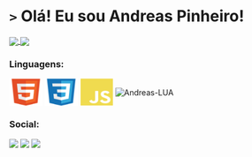# ` > ` Olá! Eu sou Andreas Pinheiro!
<a href="https://github-readme-stats.vercel.app/api?username=Andreas-Pinheiro">
  <img height=170 align="center" src="https://github-readme-stats.vercel.app/api?username=Andreas-Pinheiro&rank_icon=github&theme=dracula" />
</a>
<a href="https://github.com/Andreas-Pinheiro/convoychat">
  <img height=170 align="center" src="https://github-readme-stats.vercel.app/api/top-langs?username=Andreas-Pinheiro&layout=compact&langs_count=8&card_width=100&theme=dracula" />
</a>

  ### Linguagens:
  
<div>
  <img align="center" alt="Andreas-HTML" height="50" width="60" src="https://raw.githubusercontent.com/devicons/devicon/master/icons/html5/html5-original.svg">
  <img align="center" alt="Andreas-CSS" height="50" width="60" src="https://raw.githubusercontent.com/devicons/devicon/master/icons/css3/css3-original.svg">
  <img align="center" alt="Andreas-JS" height="50" width="60" src="https://raw.githubusercontent.com/devicons/devicon/master/icons/javascript/javascript-plain.svg">
  <img align="center" alt="Andreas-LUA" height="50" width="60" src="https://cdn.jsdelivr.net/gh/devicons/devicon/icons/lua/lua-original.svg">
</div>

### Social:

<div>
  <a href="https://www.linkedin.com/in/andreas-pinheiro-a97424264/" target="_blank"><img src="https://img.shields.io/badge/-LinkedIn-%230077B5?style=for-the-badge&logo=linkedin&logoColor=white" target="_blank"></a> 
  <a href="https://discord.gg/tyKScQFH3h" target="_blank"><img src="https://img.shields.io/badge/Discord-7289DA?style=for-the-badge&logo=discord&logoColor=white" target="_blank"></a>
  <a href = "mailto:andreaspinheirocontato@gmail.com"><img src="https://img.shields.io/badge/-Gmail-%23333?style=for-the-badge&logo=gmail&logoColor=white" target="_blank"></a>
</div>
